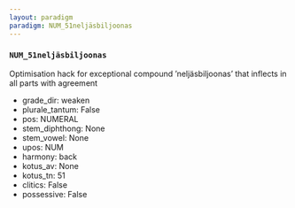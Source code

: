 ```yaml
---
layout: paradigm
paradigm: NUM_51neljäsbiljoonas
---
```

### ` NUM_51neljäsbiljoonas `

Optimisation hack for exceptional compound ’neljäsbiljoonas’ that inflects in all parts with agreement
* grade_dir: weaken
* plurale_tantum: False
* pos: NUMERAL
* stem_diphthong: None
* stem_vowel: None
* upos: NUM
* harmony: back
* kotus_av: None
* kotus_tn: 51
* clitics: False
* possessive: False
